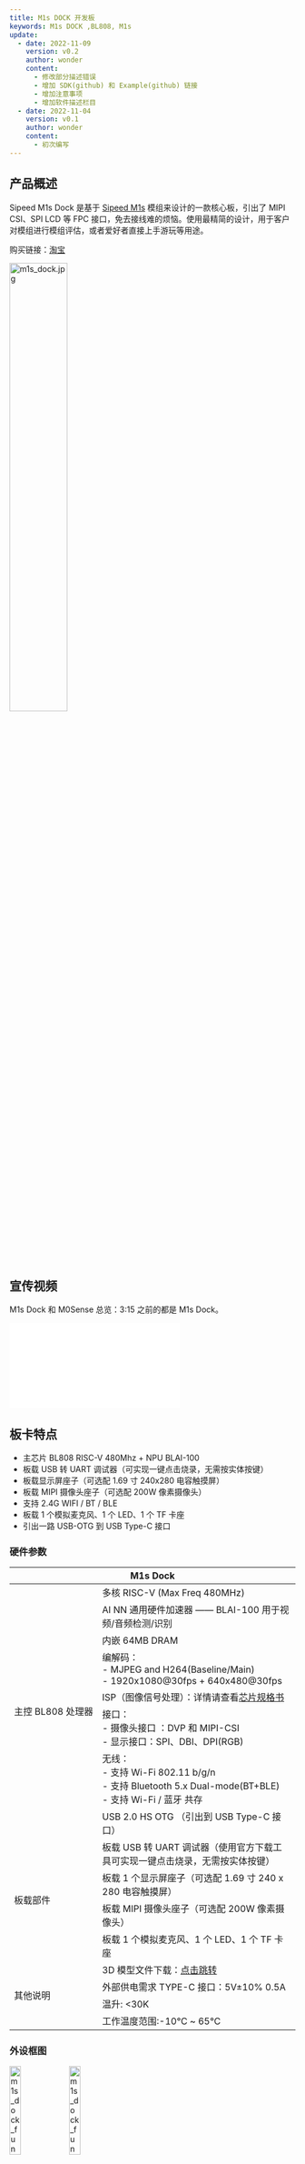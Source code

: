 ```yaml
---
title: M1s DOCK 开发板
keywords: M1s DOCK ,BL808, M1s
update:
  - date: 2022-11-09
    version: v0.2
    author: wonder
    content:
      - 修改部分描述错误
      - 增加 SDK(github) 和 Example(github) 链接
      - 增加注意事项
      - 增加软件描述栏目
  - date: 2022-11-04
    version: v0.1
    author: wonder
    content:
      - 初次编写
---
```


## 产品概述

Sipeed M1s Dock 是基于 [Sipeed M1s](./m1s_module.md) 模组来设计的一款核心板，引出了 MIPI CSI、SPI LCD 等 FPC 接口，免去接线难的烦恼。使用最精简的设计，用于客户对模组进行模组评估，或者爱好者直接上手游玩等用途。

购买链接：[淘宝](https://item.taobao.com/item.htm?id=691108452443)

<!-- <table>
  <tr>
  <td><img alt="m1s_dock.jpg" src="./assets/m1s_dock/m1s_dock.jpg"></td>
  <td><img alt="m1s_dock_bottom" src="./assets/m1s_dock/m1s_dock_bottom.jpg"></td>
  </tr>
</table> -->

<td><img alt="m1s_dock.jpg" src="./assets/m1s_dock/m1s_dock.jpg" width="45%"></td>

## 宣传视频

M1s Dock 和 M0Sense 总览：3:15 之前的都是 M1s Dock。

<iframe src="//player.bilibili.com/player.html?aid=559937139&bvid=BV1De4y117sP&cid=887814913&page=1" scrolling="no" border="0" frameborder="no" framespacing="0" allowfullscreen="true"> </iframe>

## 板卡特点

-	主芯片 BL808 RISC-V 480Mhz + NPU BLAI-100
-	板载 USB 转 UART 调试器（可实现一键点击烧录，无需按实体按键）
-	板载显示屏座子（可选配 1.69 寸 240x280 电容触摸屏）
-	板载 MIPI 摄像头座子（可选配 200W 像素摄像头）
-	支持 2.4G WIFI / BT / BLE
-	板载 1 个模拟麦克风、1 个 LED、1 个 TF 卡座
-	引出一路 USB-OTG 到 USB Type-C 接口

### 硬件参数

<table>
    <thead>
        <tr>
            <th colspan = "2" > M1s Dock </th>   
        </tr>
    </thead>
    <tbody>
    <tr>    
        <td rowspan="9" style="white-space:nowrap">主控 BL808 处理器</td>
    </tr>
    <tr>
        <td>多核 RISC-V (Max Freq 480MHz)</td>
    </tr>
    <tr>
        <td>AI NN 通用硬件加速器 —— BLAI-100 用于视频/音频检测/识别</td>
    </tr>
    <tr>
        <td>内嵌 64MB DRAM</td>
    </tr>
    <tr>
        <td>编解码：<br>- MJPEG and H264(Baseline/Main)<br>- 1920x1080@30fps + 640x480@30fps
        </td>
    </tr>
    <tr>
        <td>ISP（图像信号处理）：详情请查看<a href="https://dl.sipeed.com/shareURL/MAIX/M1s/M1s/6_Chip_Manual">芯片规格书</a></td>
    </tr>
    <tr>
        <td>接口：<br>- 摄像头接口 ：DVP 和 MIPI-CSI<br>- 显示接口：SPI、DBI、DPI(RGB)</td>
    </tr>
    <tr>
        <td>无线：<br>- 支持 Wi-Fi 802.11 b/g/n<br>- 支持 Bluetooth 5.x Dual-mode(BT+BLE)<br>- 支持 Wi-Fi / 蓝牙 共存</td>
    </tr>
    <tr>
      <td>USB 2.0 HS OTG （引出到 USB Type-C 接口）</td>
    </tr>
    <tr>    
        <td rowspan="5" style="white-space:nowrap"> 板载部件 </td>
    </tr>
    <tr>
        <td>板载 USB 转 UART 调试器（使用官方下载工具可实现一键点击烧录，无需按实体按键）</td>
    </tr>
    <tr>
        <td>板载 1 个显示屏座子（可选配 1.69 寸 240 x 280 电容触摸屏）</td>
    </tr>
    <tr>
        <td>板载 MIPI 摄像头座子（可选配 200W 像素摄像头）</td>
    </tr>
    <tr>
        <td>板载 1 个模拟麦克风、1 个 LED、1 个 TF 卡座 </td>
    </tr>
    <tr>    
        <td rowspan="5" style="white-space:nowrap"> 其他说明 </td>
    </tr>
    <tr>
      <td>
        3D 模型文件下载：<a href="https://dl.sipeed.com/shareURL/MAIX/M1s/M1s_Dock/5_3D_file">点击跳转</a>
      </td>
    </tr>
    <tr>
        <td>外部供电需求 TYPE-C 接口：5V±10% 0.5A</td>
    </tr>
    <tr>
        <td>温升: &lt;30K</td>
    </tr>
    <tr>
        <td>工作温度范围:-10℃ ~ 65℃</td>
    </tr>
    </tbody>    
</table>

### 外设框图

<!-- <table>
  <tr>
  <td><img alt="m1s_dock_function_block_top" src="./assets/m1s_dock/m1s_dock_function_block_top.jpg"  width=40%></td>
  <td><img alt="m1s_dock_function_block_top" src="./assets/m1s_dock/m1s_dock_function_block_top.jpg"  width=40%></td>
  </tr>
</table> -->


<img alt="m1s_dock_function_block_top" src="./assets/m1s_dock/m1s_dock_function_block_top.jpg"  width=20%>
<img alt="m1s_dock_function_block_top" src="./assets/m1s_dock/m1s_dock_function_block_top.jpg"  width=20%>

### 尺寸图

<img alt="m1s_dock_size" src="./assets/m1s_dock/m1s_dock_size.png" width=45%>

### 引脚图

<img alt="m1s_doc_pin_map" src="./assets/m1s_dock/m1s_doc_pin_map.png" width=45%>

## 产品对比

| 项目    | Maix Bit                 | ESP32 cam                     | M1s Dock                                   |
| :------ | :----------------------- | :---------------------------- | :----------------------------------------- |
| 处理器  | K210                     | ESP32                         | M1s(BL808)                                 |
| 摄像头  | 0.3MP DVP GC0328         | 2MP DVP OV2640 with flash LED | 2MP MIPI OV2685(two-side) with flash LED   |
| 显示屏  | 2.4 inch 320x240         |                               | 1.68 inch 280x240 带电容触摸               |
| 音频    | I2S MEMS MIC             |                               | Analog MEMS MIC + LineOut                  |
| SD 卡槽 | SPI 模式                 | SPI 模式                      | · SDHC 模式 <br>· JTAG 模式                |
| 按键    | Reset <br> Boot          | Reset                         | · Reset <br>· Boot <br>· User x 2          |
| USB     | USB to Serial x 1        |                               | · USB to Dual Serial  x 1 <br>· USB OTG HS |
| 其他    |                          |                               | 4P x 1.25mm 连接器（串口）                 |
| 引脚    | 2 x 18 pins,可用于面包板 | 2 x 8 pins                    | 2 x 16 pins,可用于面包板                   |
| JTAG    |                          |                               | 可选 TF2JTAG                               |
| 外壳    |                          |                               | 可选                                       |
| 尺寸    | 25 x 53 mm               | 27 x 41 mm                    | 27 x 55 mm                                 |

## 软件描述

<table>
    <thead>
        <tr>
            <th colspan = "2" > M1s Dock </th>   
        </tr>
    </thead>
    <tbody>
        <tr>
          <td>OS</td>
          <td>· 完备支持 FreeRTOS<br>· 基础支持 Linux</td>
        </tr>
        <tr>
          <td>开发方式</td>
          <td>· 原生 C SDK<br>· MaixHAL C 模块<br>· pikascript python 脚本</td>
        </tr>
        <tr>
          <td>固件下载</td>
          <td>· 串口下载<br>· 虚拟磁盘拖拽式更新</td>
        </tr>
        <tr>
          <td>AI 推理框架</td>
          <td>· 支持原生 SDK 的 BLAI 加速推理引擎<br>· 支持通用 TinyMaix 推理引擎</td>
        </tr>
        <tr>
          <td>AI 模型下载</td>
          <td>· <a herf="https://maixhub.com/">MaixHub</a> 下载。支持 人脸检测，识别，姿态检测，手势检测 等</td>
        </tr>
        <tr>
          <td>Sipeed 参考示例</td>
          <td>· https://gitee.com/sipeed/M1s_BL808_example</td>
        </tr>
    </tbody>
</table>

## 补充资料

- [规格书](https://dl.sipeed.com/shareURL/MAIX/M1s/M1s_Dock/1_Specification)
- [原理图](https://dl.sipeed.com/shareURL/MAIX/M1s/M1s_Dock/2_Schematic)
- [位号图](https://dl.sipeed.com/shareURL/MAIX/M1s/M1s_Dock/3_Bit_number_map)
- [尺寸图](https://dl.sipeed.com/shareURL/MAIX/M1s/M1s_Dock/4_Dimensional_drawing)
- [3D 模型文件](https://dl.sipeed.com/shareURL/MAIX/M1s_Dock/M1s/5_3D_file)
- [芯片数据手册](https://dl.sipeed.com/shareURL/MAIX/M1s/M1s_Dock/6_Chip_Manual)
- [触摸屏手册](https://dl.sipeed.com/shareURL/MAIX/M1s/M1s_Dock/6_Chip_Manual/touch_screen)
- [博流官方文档](https://dev.bouffalolab.com/home/)

---

- [SDK](https://gitee.com/sipeed/M1s_BL808_SDK) (gitee) 
- [Examples](https://gitee.com/sipeed/M1s_BL808_example)（gitee）
- [Linux](https://github.com/sipeed/M1s_BL808_Linux_SDK)（Github）
- 交流 QQ 群：`816177882` 。[点我加群](https://jq.qq.com/?_wv=1027&k=0fOkj3EB)
- 论坛：[bbs.sipeed.com](https://bbs.sipeed.com/)
- [在线模型平台](https://maixhub.com/)

## 注意事项

<table>
    <tr>
        <th>项目</th>
        <th>注意事项</th>
    </tr>
    <tr>
        <td>静电防护</td>
        <td>请避免静电打到 PCBA 上；接触 PCBA 之前请把手的静电释放掉</td>
    </tr>
    <tr>
        <td>容忍电压</td>
        <td> 每个 GPIO 的工作电压已经在原理图中标注出来，请不要让 GPIO 的实际工作的电压超过额定值，否则会引起 PCBA 的永久性损坏 </td>
    </tr>
    <tr>
        <td>FPC 座子</td>
        <td>在连接 FPC 软排线的时候，谲确保排线无偏侈地完整地插入到排线中</td>
    </tr>
    <tr>
        <td>插拔</td>
        <td>请完全断电后才进行插拔操作</td>
    </tr>
    <tr>
        <td>避免短路</td>
        <td>请在上电过程中，避免任何液体和金属触碰到 PCBA 上的元件的焊盘，否则会导致路，烧毁 PCBA</td>
    </tr>
</table>

## 联系

Sipeed M1s Dock 开发板可以在多种场景实现客户不同方面的需要，技术支持和商业合作请联系使用邮箱 [support@sipeed.com](support@sipeed.com)
